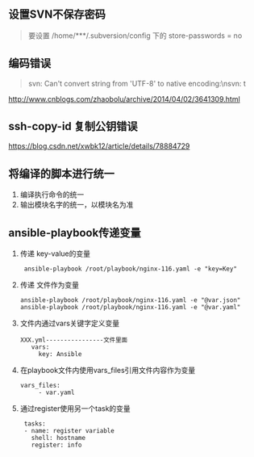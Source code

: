 ## 设置SVN不保存密码
> 要设置 /home/***/.subversion/config 下的 store-passwords = no

## 编码错误
> svn: Can't convert string from 'UTF-8' to native encoding:\nsvn: t

http://www.cnblogs.com/zhaobolu/archive/2014/04/02/3641309.html

## ssh-copy-id 复制公钥错误
https://blog.csdn.net/xwbk12/article/details/78884729

## 将编译的脚本进行统一
1. 编译执行命令的统一
2. 输出模块名字的统一，以模块名为准

## ansible-playbook传递变量
1. 传递 key-value的变量
   ```
    ansible-playbook /root/playbook/nginx-116.yaml -e "key=Key"
   ```
2. 传递 文件作为变量
   ```
   ansible-playbook /root/playbook/nginx-116.yaml -e "@var.json"
   ansible-playbook /root/playbook/nginx-116.yaml -e "@var.yaml"
   ```
3. 文件内通过vars关键字定义变量
   ```
   XXX.yml----------------文件里面
      vars:
        key: Ansible
   ```
4. 在playbook文件内使用vars_files引用文件内容作为变量
   ```
   vars_files:
        - var.yaml
   ```
5. 通过register使用另一个task的变量
   ```
    tasks: 
    - name: register variable 
      shell: hostname 
      register: info
   ```